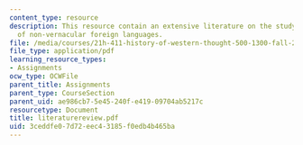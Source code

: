 ```yaml
---
content_type: resource
description: This resource contain an extensive literature on the study and usage
  of non-vernacular foreign languages.
file: /media/courses/21h-411-history-of-western-thought-500-1300-fall-2004/3ceddfe07d72eec43185f0edb4b465ba_literaturereview.pdf
file_type: application/pdf
learning_resource_types:
- Assignments
ocw_type: OCWFile
parent_title: Assignments
parent_type: CourseSection
parent_uid: ae986cb7-5e45-240f-e419-09704ab5217c
resourcetype: Document
title: literaturereview.pdf
uid: 3ceddfe0-7d72-eec4-3185-f0edb4b465ba
---
```

